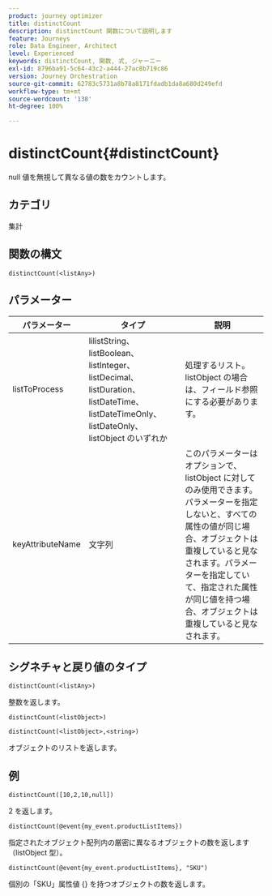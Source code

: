 ```yaml
---
product: journey optimizer
title: distinctCount
description: distinctCount 関数について説明します
feature: Journeys
role: Data Engineer, Architect
level: Experienced
keywords: distinctCount, 関数, 式, ジャーニー
exl-id: 8796ba91-5c64-43c2-a444-27ac8b719c86
version: Journey Orchestration
source-git-commit: 62783c5731a8b78a8171fdadb1da8a680d249efd
workflow-type: tm+mt
source-wordcount: '138'
ht-degree: 100%

---
```


# distinctCount{#distinctCount}

null 値を無視して異なる値の数をカウントします。

## カテゴリ

集計

## 関数の構文

`distinctCount(<listAny>)`

## パラメーター

| パラメーター | タイプ | 説明 |
|-----------|------------------|------------------|
| listToProcess | lilistString、listBoolean、listInteger、listDecimal、listDuration、listDateTime、listDateTimeOnly、listDateOnly、listObject のいずれか | 処理するリスト。listObject の場合は、フィールド参照にする必要があります。 |
| keyAttributeName | 文字列 | このパラメーターはオプションで、listObject に対してのみ使用できます。パラメーターを指定しないと、すべての属性の値が同じ場合、オブジェクトは重複していると見なされます。パラメーターを指定していて、指定された属性が同じ値を持つ場合、オブジェクトは重複していると見なされます。 |

## シグネチャと戻り値のタイプ

`distinctCount(<listAny>)`

整数を返します。

`distinctCount(<listObject>)`

`distinctCount(<listObject>,<string>)`

オブジェクトのリストを返します。


## 例

`distinctCount([10,2,10,null])`

2 を返します。

`distinctCount(@event{my_event.productListItems})`

指定されたオブジェクト配列内の厳密に異なるオブジェクトの数を返します（listObject 型）。

`distinctCount(@event{my_event.productListItems}, "SKU")`

個別の「SKU」属性値 {} を持つオブジェクトの数を返します。
